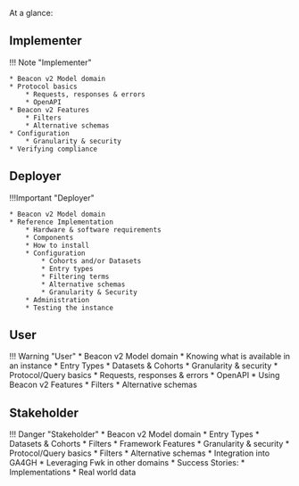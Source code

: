 At a glance:

## Implementer 

!!! Note "Implementer"

    * Beacon v2 Model domain
    * Protocol basics
        * Requests, responses & errors
        * OpenAPI
    * Beacon v2 Features
        * Filters
        * Alternative schemas
    * Configuration
        * Granularity & security
    * Verifying compliance


## Deployer 

!!!Important "Deployer"

    * Beacon v2 Model domain
    * Reference Implementation
        * Hardware & software requirements
        * Components
        * How to install
        * Configuration
            * Cohorts and/or Datasets
            * Entry types
            * Filtering terms
            * Alternative schemas
            * Granularity & Security
        * Administration
        * Testing the instance

## User

!!! Warning "User"
    * Beacon v2 Model domain
    * Knowing what is available in an instance
        * Entry Types
        * Datasets & Cohorts
        * Granularity & security
    * Protocol/Query basics
        * Requests, responses & errors
        * OpenAPI
    * Using Beacon v2 Features
        * Filters
        * Alternative schemas


## Stakeholder

!!! Danger "Stakeholder"
    * Beacon v2 Model domain
        * Entry Types
        * Datasets & Cohorts
        * Filters
    * Framework Features
        * Granularity & security
        * Protocol/Query basics
        * Filters
        * Alternative schemas
    * Integration into GA4GH
    * Leveraging Fwk in other domains
    * Success Stories:
        * Implementations
        * Real world data
    
